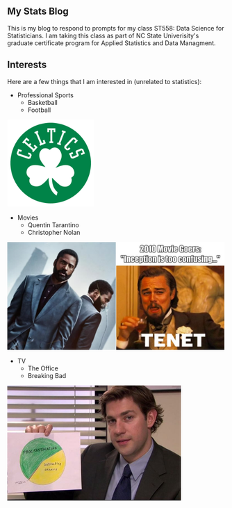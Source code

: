 ## My Stats Blog
This is my blog to respond to prompts for my class ST558: Data Science for Statisticians. I am taking this class as part of NC State Univerisity's graduate certificate program for Applied Statistics and Data Managment.

## Interests
Here are a few things that I am interested in (unrelated to statistics):

* Professional Sports  
    + Basketball  
    + Football  
<img src="Celtics.png" height="200"/>
<br />  
  
* Movies
    + Quentin Tarantino  
    + Christopher Nolan  
<img src="Tenet_Meme.png" width="500"/>  
<br />  
  
* TV  
    + The Office  
    + Breaking Bad  
<img src="The_Office.jpg" width="400"/>  
  
 

